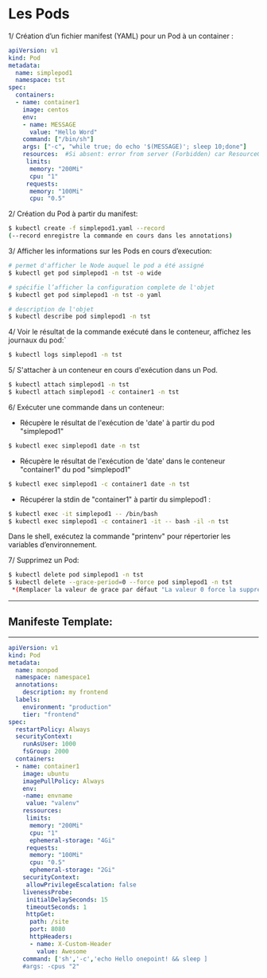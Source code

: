 # Les Pods

1/ Création d’un fichier manifest (YAML) pour un Pod à un container :
```yaml
apiVersion: v1
kind: Pod
metadata:
  name: simplepod1
  namespace: tst
spec:
  containers:
  - name: container1
    image: centos
    env:
    - name: MESSAGE
      value: "Hello Word"
    command: ["/bin/sh"]
    args: ["-c", "while true; do echo '$(MESSAGE)'; sleep 10;done"]
    resources:  #Si absent: error from server (Forbidden) car ResourceQuota present
     limits:
      memory: "200Mi"
      cpu: "1"
     requests: 
      memory: "100Mi"
      cpu: "0.5"
```


2/ Création du Pod à partir du manifest:
```bash
$ kubectl create -f simplepod1.yaml --record
(--record enregistre la commande en cours dans les annotations)
```


3/ Afficher les informations sur les Pods en cours d’execution:

```sh
# permet d'afficher le Node auquel le pod a été assigné
$ kubectl get pod simplepod1 -n tst -o wide

# spécifie l’afficher la configuration complete de l'objet
$ kubectl get pod simplepod1 -n tst -o yaml

# description de l'objet
$ kubectl describe pod simplepod1 -n tst
```


4/ Voir le résultat de la commande exécuté dans le conteneur, affichez les journaux du pod:`
```bash
$ kubectl logs simplepod1 -n tst
```


5/ S'attacher à un conteneur en cours d'exécution dans un Pod.
```bash
$ kubectl attach simplepod1 -n tst
$ kubectl attach simplepod1 -c container1 -n tst
```


6/ Exécuter une commande dans un conteneur:
 - Récupère le résultat de l'exécution de 'date' à partir du pod "simplepod1"
```bash
$ kubectl exec simplepod1 date -n tst
```
 - Récupère le résultat de l'exécution de 'date' dans le conteneur "container1" du pod "simplepod1"
```bash
$ kubectl exec simplepod1 -c container1 date -n tst
```
 - Récupérer la stdin de "container1" à partir du simplepod1 :
 ```bash
 $ kubectl exec -it simplepod1 -- /bin/bash
 $ kubectl exec simplepod1 -c container1 -it -- bash -il -n tst
```

Dans le shell, exécutez la commande "printenv" pour répertorier les variables d’environnement.


7/ Supprimez un Pod:

```bash
$ kubectl delete pod simplepod1 -n tst
$ kubectl delete --grace-period=0 --force pod simplepod1 -n tst
 *(Remplacer la valeur de grace par défaut "La valeur 0 force la suppression du Pod")
```


---------------------------------------------------------------------------------------------------------------
## Manifeste Template:
---------------------------------------------------------------------------------------------------------------
```yaml
apiVersion: v1
kind: Pod
metadata:
  name: monpod
  namespace: namespace1
  annotations:
    description: my frontend
  labels:
    environment: "production"
    tier: "frontend"
spec:
  restartPolicy: Always
  securityContext:
    runAsUser: 1000
    fsGroup: 2000
  containers:
  - name: container1
    image: ubuntu
    imagePullPolicy: Always
    env:
    -name: envname
     value: "valenv"
    ressources:
     limits:
      memory: "200Mi"
      cpu: "1"
      ephemeral-storage: "4Gi"
     requests: 
      memory: "100Mi"
      cpu: "0.5"
      ephemeral-storage: "2Gi"
    securityContext:
     allowPrivilegeEscalation: false
    livenessProbe:
     initialDelaySeconds: 15
     timeoutSeconds: 1
     httpGet:
      path: /site
      port: 8080
      httpHeaders:
      - name: X-Custom-Header
        value: Awesome
    command: ['sh','-c','echo Hello onepoint! && sleep ]
    #args: -cpus "2"
   
```
